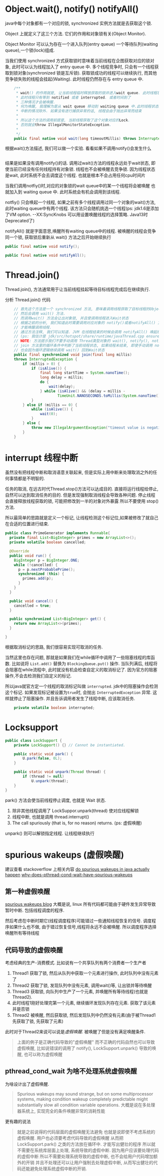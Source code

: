 # Object.wait(), notify() notifyAll()
java中每个对象都有一个对应的锁, synchronized 实例方法就是去获取这个锁.

Object 上就定义了这三个方法. 它们的作用和对象锁有关(Object Monitor).

Object Monitor 可以认为存在一个进入队列(entry queue) 一个等待队列(waiting queue),一个锁(lock)组成.

当我们使用 synchronized 方式获取锁时意味着当前线程在企图获取对应的锁对象, 此时可以认为线程加入了 entry queue 中.
多个线程竞争时, 只会有一个线程获取到锁对象(synchronized 锁是互斥锁).
获取锁成功的线程可以继续执行, 而其他竞争锁失败的线程会挂起(Waiting). 此时线程仍然存在与 entry queue 中.

```java
    /**
     * wait() 的作用就是, 让当前线程临时释放获取的锁并进入wait queue. 此时线程状态是 Wait
     * 此时线程只有等到 notified 或者 interrupted. 或者时间到了
     * 三种情况才会被唤醒.
     * 何为唤醒, 我理解为是从 wait queue 移动到 waiting queue 中.此时线程状态变为 Waiting
     * 中断的情况除外. 如果没有进行捕获异常的话, 线程会由于抛出异常而结束
     * 
     * 所以这个方法的调用前提是, 当前线程获取了这个对象对应的Lock. 
     * 否则就会throw IllegalMonitorStateException.
     *
     */
    public final native void wait(long timeoutMillis) throws InterruptedException;
```

根据wait()方法描述, 我们可以做一个实验. 看看如果不调用notify()会发生什么
```java


```
结果是如果没有调用notify()的话. 调用过wait()方法的线程永远处于wait状态, 即使当前已经没有任何线程持有对象锁.
线程也不会被唤醒去竞争锁. 因为线程状态是wait, 此时系统不会去调度这个线程. 也就是根本不会占用任何cpu时间片

当我们调用notfiy()时,对应的对象锁的wait queue中的某一个线程将会被唤醒
也就加入到 waiting queue 中. 此时系统会有机会调用到该线程.

notfiy() 只会唤起一个线程, 如果之前有多个线程调用过同一个对象的wait()方法, 此时waiting queue中有两个线程.
该方法只会随机挑选一个线程(ps: jdk1.6是添加了VM option. --XX:SyncKnobs 可以用设置唤醒线程的选择策略. Java13时Deprecated了)

notifyAll() 就是字面意思,唤醒所有waiting queue中的线程.
被唤醒的线程会竞争同一个锁, 获取锁后重新从 wait() 方法之后开始继续执行

```java
public final native void notify();

public final native void notifyAll();
```

# Thread.join()
Thread.join(), 方法通常用于让当前线程挂起等待目标线程完成后在继续执行.


分析 Thread.join() 代码
```java
    // 首先这个方法是一个 synchronized 方法, 意味着调用线程获取了目标线程的ObjectMonitor
    // 然后会调用 wait() 方法.
    // 而调用wait() 方法会让出对象锁, 并且使调用线程进入Wait状态
    // 根据之前的分析, 我们知道此时需要调用对应对象的 notify()或者notifyAll() 方法.
    // 才能唤醒调用线程.
    // 通过方法注释, 我们可以知道. JVM 在线程结束的时候会调用 notifyAll() 唤起线程
    // (ps: 我估计是 jdk/src/hotspot/share/runtime/javaThread.cpp ensure_join() 方法)
    // NOTE: 方法提示我们不要手动调用 Thread类型对象的 wait(), notify(), notifyAll() 方法
    // join 方法里的循环条件中判断了当前线程状态, 如果线程未结束, 即使手动调用 notifyAll() 方法唤起join的调用线程
    // 也会因为循环逻辑继续调用 wait() 回到Wait状态
    public final synchronized void join(final long millis)
    throws InterruptedException {
        if (millis > 0) {
            if (isAlive()) {
                final long startTime = System.nanoTime();
                long delay = millis;
                do {
                    wait(delay);
                } while (isAlive() && (delay = millis -
                        TimeUnit.NANOSECONDS.toMillis(System.nanoTime() - startTime)) > 0);
            }
        } else if (millis == 0) {
            while (isAlive()) {
                wait(0);
            }
        } else {
            throw new IllegalArgumentException("timeout value is negative");
        }
    }
```

# interrupt 线程中断
虽然没有把线程中断和取消语意关联起来, 但是实际上用中断来处理取消之外的任何事情都是不明智的.

任务的取消, 在远古时代Thread.stop()方法可以达成目的. 直接将运行线程给停止,自然可以达到取消任务的目的.
但是发现强制取消线程会导致各种问题. 停止线程会直接释放线程获取的锁, 可能把修改到一半的对象对外暴露
所以不要使用 stop() 方法.

所以最简单的思路就是定义一个标记, 让线程检测这个标记位,如果被修改了就自己在合适的位置进行结束.
```java
public class PrimeGenerator implements Runnable{
  private final List<BigInteger> primes = new ArrayList<>();
  private volatile boolean cancelled;

  @Override
  public void run() {
    BigInteger p = BigInteger.ONE;
    while (!cancelled) {
      p = p.nextProbablePrime();
      synchronized (this) {
        primes.add(p);
      }
    }
  }

  public void cancel() {
    cancelled = true;
  }

  public synchronized List<BigInteger> get() {
    return new ArrayList<>(primes);
  }

}
```
根据取消标记的思路, 我们很容易实现可取消的任务.

当然这里也存在问题, 那就是如果我们在while循环中调用了一些阻塞线程的库函数.
比如说将 `List.add()` 替换为 `BlockingQueue.put()` 操作.
当队列满后, 线程将会阻塞在while流程中, 此时就没有机会检查自定义的取消标记了.
因为官方的阻塞操作,不会去检测我们自定义的标记.

所以java就官方定一个线程的取消标记叫做 `interrupted`. jdk中的阻塞操作会检测这个标记.
如果发现标记被设置为`true`时, 会抛出 `InterruptedException` 异常. 这样就停止了阻塞操作.
并且告诉调用者发生了线程中断, 应该取消任务.
```java
    private volatile boolean interrupted;
```

# Locksupport

```java
public class LockSupport {
    private LockSupport() {} // Cannot be instantiated.

    public static void park() {
        U.park(false, 0L);
    }

    public static void unpark(Thread thread) {
        if (thread != null)
            U.unpark(thread);
    }
}
```
park() 方法会使当前线程停止调度, 也就是 Wait 状态.
1. 除非其他线程调用了 LockSuppor.unpark(thread) 使对应线程解锁
2. 线程中断, 也就是调用 thread.interrupt()
3. The call spuriously (that is, for no reason) returns. (ps: 虚假唤醒)

unpark() 则可以解锁指定线程. 让线程继续执行

# spurious wakeups (虚假唤醒)
建议查看 stackoverflow 上相关内容
[do spurious wakeups in java actually happen](https://stackoverflow.com/questions/1050592/do-spurious-wakeups-in-java-actually-happen)
[why-does-pthread-cond-wait-have-spurious-wakeups](https://stackoverflow.com/questions/8594591/why-does-pthread-cond-wait-have-spurious-wakeups)

## 第一种虚假唤醒
[spurious wakeups blog](https://opensourceforgeeks.blogspot.com/2014/08/spurious-wakeups-in-java-and-how-to.html)
大概是说, linux 所有代码都可能由于硬件发生异常导致暂时中断. 包括线程调度的程序.

然后考虑在中断时期它(线程调度程序)可能错过一些通知线程恢复的信号.
调度程序如果什么也不做, 由于错过恢复信号,线程将永远不会被唤醒.
所以调度程序选择唤醒所有等待线程

## 代码导致的虚假唤醒

考虑经典的生产-消费模式. 比如说有一个共享队列有两个消费者一个生产者
1. Thread1 获取了锁, 然后从队列中获取一个元素进行操作, 此时队列中没有元素了
2. Thread2 获取了锁, 发现队列中没有元素, 调用wait()等, 让出锁并等待唤醒
3. Thread3 获取锁, 向队列中生产了一个元素, 并唤醒所有等待线程(也就是Thread2).
4. 此时线程1刚好处理完第一个元素, 继续循环发现队列存在元素. 获取了该元素 并是否锁
5. Thread2 被唤醒, 然后获取锁, 然后发现队列中仍然没有元素(由于被Thread1先获取了锁, 先获取了元素)

此时对于Thread2来说可以说是*虚假唤醒*. 被唤醒了但是没有满足唤醒条件.

> 上面的例子是正确代码导致的"虚假唤醒"
> 而不正确的代码自然也可以导致虚假唤醒, 比如说错误的调用了 notify(), LockSupport.unpark() 
> 导致的唤醒, 也可以称为虚假唤醒

## pthread_cond_wait 为啥不处理系统虚假唤醒
为啥设计出了虚假唤醒.
> Spurious wakeups may sound strange, but on some multiprocessor systems,
> making condition wakeup completely predictable might substantially slow all condition variable operations.
大概是说在多处理器系统上, 实现完全的条件唤醒非常的消耗性能

更有趣的说法
> 就是之前说得的代码层面的虚假唤醒无法避免
> 也就是说即使不考虑系统的虚假唤醒. 用户也必须要考虑代码导致的虚假唤醒
> 从而把 LockSupport.park() 之类的方法放在循环中. 才能写出健壮的程序
> 所以就不需要在系统库层面上处理, 系统导致的虚假中断. 因为用户应该要处理代码的虚假中断
> 所以不需要处理系统导致的虚假中断, 也不会给用户代码增加额外的开销
> 并且不处理还可以让用户强制去处理虚假中断, 从而写出健壮的代码还能避免处理系统虚假中断的开销.

